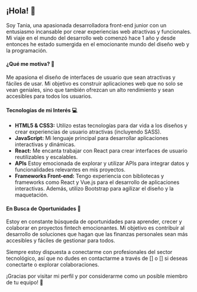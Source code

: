 ## ¡Hola! 👋

Soy Tania, una apasionada desarrolladora front-end junior con un entusiasmo incansable por crear experiencias web atractivas y funcionales. Mi viaje en el mundo del desarrollo web comenzó hace 1 año y desde entonces he estado sumergida en el emocionante mundo del diseño web y la programación.

#### ¿Qué me motiva? 🚀

Me apasiona el diseño de interfaces de usuario que sean atractivas y fáciles de usar. Mi objetivo es construir aplicaciones web que no solo se vean geniales, sino que también ofrezcan un alto rendimiento y sean accesibles para todos los usuarios.

#### Tecnologías de mi Interés 💻

- **HTML5 & CSS3:** Utilizo estas tecnologías para dar vida a los diseños y crear experiencias de usuario atractivas (incluyendo SASS).
- **JavaScript:** Mi lenguaje principal para desarrollar aplicaciones interactivas y dinámicas.
- **React:** Me encanta trabajar con React para crear interfaces de usuario reutilizables y escalables.
- **APIs** Estoy emocionada de explorar y utilizar APIs para integrar datos y funcionalidades relevantes en mis proyectos.
- **Frameworks Front-end:** Tengo experiencia con bibliotecas y frameworks como React y Vue.js para el desarrollo de aplicaciones interactivas. Además, utilizo Bootstrap para agilizar el diseño y la maquetación.

#### En Busca de Oportunidades 🌱

Estoy en constante búsqueda de oportunidades para aprender, crecer y colaborar en proyectos fintech emocionantes. Mi objetivo es contribuir al desarrollo de soluciones que hagan que las finanzas personales sean más accesibles y fáciles de gestionar para todos.

Siempre estoy dispuesta a conectarme con profesionales del sector tecnológico, así que no dudes en contactarme a través de [] o [] si deseas conectarte o explorar colaboraciones.

¡Gracias por visitar mi perfil y por considerarme como un posible miembro de tu equipo! 🌟


